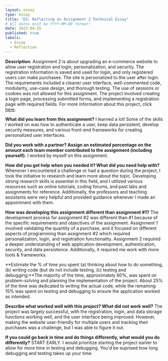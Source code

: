 ```yaml
---
layout: essay
type: essay
title: "E5: Reflecting on Assignment 2 Technical Essay"
# All dates must be YYYY-MM-DD format!
date: 2023-04-25
published: true
labels:
  - Essay 
  - Reflection
---
```

**Description**: Assignment 2 is about upgrading an e-commerce website to allow user registration and login, personalization, and security. The registration information is saved and used for login, and only registered users can make purchases. The site is personalized to the user after login. The requirements included a cleaner user interface, well-commented code, modularity, use-case design, and thorough testing. The use of sessions or cookies was not allowed for this assignment. The project involved creating a login page, processing submitted forms, and implementing a registration page with required fields. For more information about this project, click [here](https://dport96.github.io/ITM352/morea/150.Assignment2/experience-Assignment2.html).

**What did you learn from this assignment?** I learned a lot! Some of the skills I worked on was how to authenticate a user, keep data persistent, develop security measures, and various front-end frameworks for creating personalized user interfaces.

**Did you work with a partner? Assign an estimated percentage on the amount each team member contributed to the assignment (including yourself).** I worked by myself on this assignment.

**How did you get help when you needed it? What did you need help with?** Whenever I encountered a challenge or had a question during the project, I took the initiative to research and learn more about the topic. Developing strong research skills is essential in this field, and I utilized various resources such as online tutorials, coding forums, and past labs and assignments for reference. Additionally, the professors and teaching assistants were very helpful and provided guidance whenever I made an appointment with them.

**How was developing this assignment different than assignment #1?** The development process for assignment #2 was different than #1 because of the specific requirements and objectives of the assignment. Assignment 1 involved validating the quantity of a purchase, and it focused on different aspects of programming than assignment #2 which required personalization, login, and registration functionality. Assignment 2 required a deeper understanding of web application development, authentication, security, and data persistence. Additionally, it required me work with more tools & frameworks.

**Estimate the % of time you spent (a) thinking about how to do something, (b) writing code (but do not include testing, (c) testing and debugging:**The majority of the time, approximately 60%, was spent on problem-solving and planning the implementation of the project. About 25% of the time was dedicated to writing the actual code, while the remaining 15% was spent on testing and debugging to ensure the application worked as intended.

**Describe what worked well with this project? What did not work well?** The project was largely successful, with the registration, login, and data storage functions working well, and the user interface being improved. However, making the website user-friendly for multiple users and tracking their purchases was a challenge, but I was able to figure it out.

**If you could go back in time and do things differently, what would you do differently?** START EARLY.  I would prioritize starting the project earlier to allow for more time in testing and debugging. You'd be suprised how long debugging and testing takes up your time.
